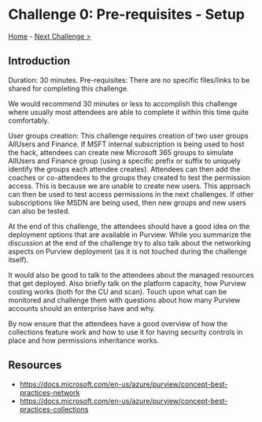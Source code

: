 # Challenge 0: Pre-requisites - Setup 

[Home](../readme.md) - [Next Challenge >](./Challenge2.md)


## Introduction

Duration: 30 minutes. 
Pre-requisites: There are no specific files/links to be shared for completing this challenge. 

We would recommend 30 minutes or less to accomplish this challenge where usually most attendees are able to complete it within this time quite comfortably. 

User groups creation: This challenge requires creation of two user groups AllUsers and Finance. If MSFT internal subscription is being used to host the hack, attendees can create new Microsoft 365 groups to simulate AllUsers and Finance group (using a specific prefix or suffix to uniquely identify the groups each attendee creates). Attendees can then add the coaches or co-attendees to the groups they created to test the permission access. This is because we are unable to create new users. This approach can then be used to test access permissions in the next challenges. If other subscriptions like MSDN are being used, then new groups and new users can also be tested. 

At the end of this challenge, the attendees should have a good idea on the deployment options that are available in Purview. While you summarize the discussion at the end of the challenge try to also talk about the networking aspects on Purview deployment (as it is not touched during the challenge itself). 

It would also be good to talk to the attendees about the managed resources that get deployed. Also briefly talk on the platform capacity, how Purview costing works (both for the CU and scan). Touch upon what can be monitored and challenge them with questions about how many Purview accounts should an enterprise have and why. 

By now ensure that the attendees have a good overview of how the collections feature work and how to use it for having security controls in place and how permissions inheritance works. 

##  Resources
- https://docs.microsoft.com/en-us/azure/purview/concept-best-practices-network
- https://docs.microsoft.com/en-us/azure/purview/concept-best-practices-collections
